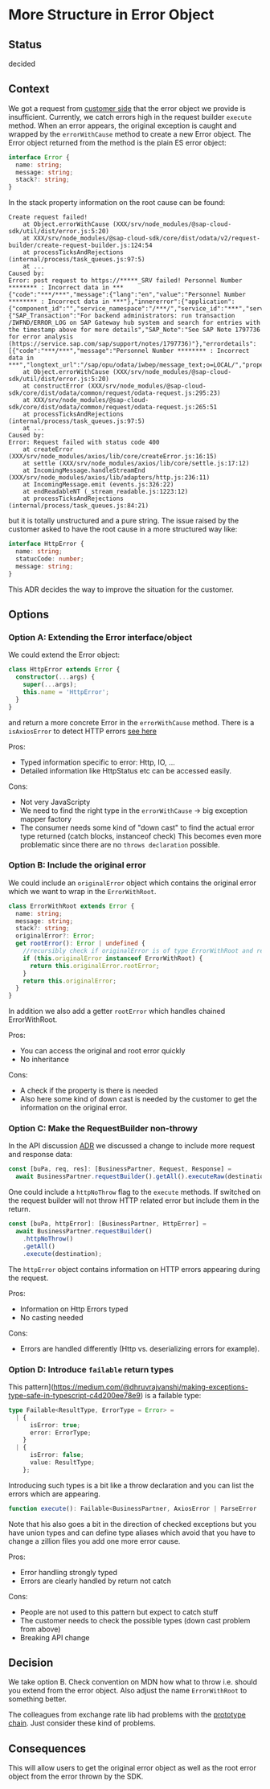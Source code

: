 # More Structure in Error Object

## Status

decided

## Context

We got a request from [customer side](https://github.com/SAP/cloud-sdk-js/issues/634) that the error object we provide is insufficient.
Currently, we catch errors high in the request builder `execute` method.
When an error appears, the original exception is caught and wrapped by the `errorWithCause` method to create a new Error object.
The Error object returned from the method is the plain ES error object:

```typescript
interface Error {
  name: string;
  message: string;
  stack?: string;
}
```

In the stack property information on the root cause can be found:

```text
Create request failed!
    at Object.errorWithCause (XXX/srv/node_modules/@sap-cloud-sdk/util/dist/error.js:5:20)
    at XXX/srv/node_modules/@sap-cloud-sdk/core/dist/odata/v2/request-builder/create-request-builder.js:124:54
    at processTicksAndRejections (internal/process/task_queues.js:97:5)
    at ...
Caused by:
Error: post request to https://*****_SRV failed! Personnel Number ******** : Incorrect data in ***
{"code":"***/***","message":{"lang":"en","value":"Personnel Number ******** : Incorrect data in ***"},"innererror":{"application":{"component_id":"","service_namespace":"/***/","service_id":"***","service_version":"0001"},"transactionid":"***","timestamp":"20201027150920.7447650","Error_Resolution":{"SAP_Transaction":"For backend administrators: run transaction /IWFND/ERROR_LOG on SAP Gateway hub system and search for entries with the timestamp above for more details","SAP_Note":"See SAP Note 1797736 for error analysis (https://service.sap.com/sap/support/notes/1797736)"},"errordetails":[{"code":"***/***","message":"Personnel Number ******** : Incorrect data in ***","longtext_url":"/sap/opu/odata/iwbep/message_text;o=LOCAL/","propertyref":"","severity":"error","target":""}]}}
    at Object.errorWithCause (XXX/srv/node_modules/@sap-cloud-sdk/util/dist/error.js:5:20)
    at constructError (XXX/srv/node_modules/@sap-cloud-sdk/core/dist/odata/common/request/odata-request.js:295:23)
    at XXX/srv/node_modules/@sap-cloud-sdk/core/dist/odata/common/request/odata-request.js:265:51
    at processTicksAndRejections (internal/process/task_queues.js:97:5)
    at ...
Caused by:
Error: Request failed with status code 400
    at createError (XXX/srv/node_modules/axios/lib/core/createError.js:16:15)
    at settle (XXX/srv/node_modules/axios/lib/core/settle.js:17:12)
    at IncomingMessage.handleStreamEnd (XXX/srv/node_modules/axios/lib/adapters/http.js:236:11)
    at IncomingMessage.emit (events.js:326:22)
    at endReadableNT (_stream_readable.js:1223:12)
    at processTicksAndRejections (internal/process/task_queues.js:84:21)
```

but it is totally unstructured and a pure string.
The issue raised by the customer asked to have the root cause in a more structured way like:

```typescript
interface HttpError {
  name: string;
  statucCode: number;
  message: string;
}
```

This ADR decides the way to improve the situation for the customer.

## Options

### Option A: Extending the Error interface/object

We could extend the Error object:

```typescript
class HttpError extends Error {
  constructor(...args) {
    super(...args);
    this.name = 'HttpError';
  }
}
```

and return a more concrete Error in the `errorWithCause` method.
There is a `isAxiosError` to detect HTTP errors [see here](https://github.com/axios/axios/pull/1419)

Pros:

- Typed information specific to error: Http, IO, ...
- Detailed information like HttpStatus etc can be accessed easily.

Cons:

- Not very JavaScripty
- We need to find the right type in the `errorWithCause` -> big exception mapper factory
- The consumer needs some kind of "down cast" to find the actual error type returned (catch blocks, instanceof check)
  This becomes even more problematic since there are no `throws declaration` possible.

### Option B: Include the original error

We could include an `originalError` object which contains the original error which we want to wrap in the `ErrorWithRoot`.

```typescript
class ErrorWithRoot extends Error {
  name: string;
  message: string;
  stack?: string;
  originalError?: Error;
  get rootError(): Error | undefined {
    //recursibly check if originalError is of type ErrorWithRoot and return the first non  ErrorWithRoot error in this chain.
    if (this.originalError instanceof ErrorWithRoot) {
      return this.originalError.rootError;
    }
    return this.originalError;
  }
}
```

In addition we also add a getter `rootError` which handles chained ErrorWithRoot.

Pros:

- You can access the original and root error quickly
- No inheritance

Cons:

- A check if the property is there is needed
- Also here some kind of down cast is needed by the customer to get the information on the original error.

### Option C: Make the RequestBuilder non-throwy

In the API discussion [ADR](https://github.com/SAP/cloud-sdk-js/pull/709) we discussed a change to include more request and response data:

```typescript
const [buPa, req, res]: [BusinessPartner, Request, Response] =
  await BusinessPartner.requestBuilder().getAll().executeRaw(destination);
```

One could include a `httpNoThrow` flag to the `execute` methods.
If switched on the request builder will not throw HTTP related error but include them in the return.

```typescript
const [buPa, httpError]: [BusinessPartner, HttpError] =
  await BusinessPartner.requestBuilder()
    .httpNoThrow()
    .getAll()
    .execute(destination);
```

The `httpError` object contains information on HTTP errors appearing during the request.

Pros:

- Information on Http Errors typed
- No casting needed

Cons:

- Errors are handled differently (Http vs. deserializing errors for example).

### Option D: Introduce `failable` return types

This pattern](https://medium.com/@dhruvrajvanshi/making-exceptions-type-safe-in-typescript-c4d200ee78e9) is a failable type:

```typescript
type Failable<ResultType, ErrorType = Error> =
  | {
      isError: true;
      error: ErrorType;
    }
  | {
      isError: false;
      value: ResultType;
    };
```

Introducing such types is a bit like a throw declaration and you can list the errors which are appearing.

```typescript
function execute(): Failable<BusinessPartner, AxiosError | ParseError | Error>;
```

Note that his also goes a bit in the direction of checked exceptions but you have union types and can define type aliases which avoid that you have to change a zillion files you add one more error cause.

Pros:

- Error handling strongly typed
- Errors are clearly handled by return not catch

Cons:

- People are not used to this pattern but expect to catch stuff
- The customer needs to check the possible types (down cast problem from above)
- Breaking API change

## Decision

We take option B.
Check convention on MDN how what to throw i.e. should you extend from the error object.
Also adjust the name `ErrorWithRoot` to something better.

The colleagues from exchange rate lib had problems with the [prototype chain](https://www.typescriptlang.org/docs/handbook/release-notes/typescript-2-2.html#support-for-newtarget).
Just consider these kind of problems.

## Consequences

This will allow users to get the original error object as well as the root error object from the error thrown by the SDK.
